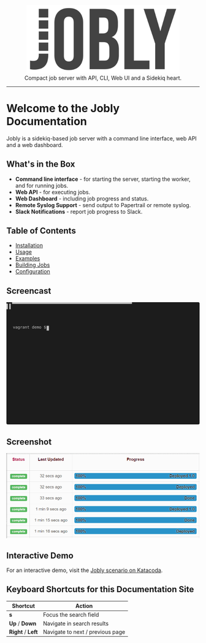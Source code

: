 <div style='text-align: center'>

<a href='/'><img src='/assets/logo.svg' style='max-width: 400px'></a>
<br>
Compact job server with API, CLI, Web UI and a Sidekiq heart.

</div>

---

# Welcome to the Jobly Documentation

Jobly is a sidekiq-based job server with a command line interface, web API and a web dashboard.

## What's in the Box

* **Command line interface** - for starting the server, starting the worker, and for running jobs.
* **Web API** - for executing jobs.
* **Web Dashboard** - including job progress and status.
* **Remote Syslog Support** - send output to Papertrail or remote syslog.
* **Slack Notifications** - report job progress to Slack.

## Table of Contents

* [Installation](installation.md)
* [Usage](usage)
* [Examples](examples)
* [Building Jobs](building-jobs)
* [Configuration](configuration)

## Screencast

![](/assets/cast.svg)

## Screenshot

![](/assets/screen.gif)

## Interactive Demo

For an interactive demo, visit the [Jobly scenario on Katacoda](https://www.katacoda.com/dannyb/scenarios/jobly).


## Keyboard Shortcuts for this Documentation Site

| Shortcut | Action |
|---|---|
| **s** | Focus the search field |
| **Up** / **Down** | Navigate in search results |
| **Right** / **Left** | Navigate to next / previous page |

